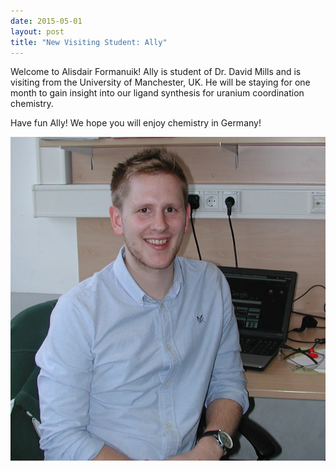 ```yaml
---
date: 2015-05-01
layout: post
title: "New Visiting Student: Ally"
---
```


Welcome to Alisdair Formanuik! 
Ally is student of Dr. David Mills and is visiting from  the University of Manchester, UK. 
He will be staying for one month to gain insight into our ligand synthesis for uranium coordination chemistry.

Have fun Ally! We hope you will enjoy chemistry in Germany!

![Ally](/assets/img/ally_website.jpg)
